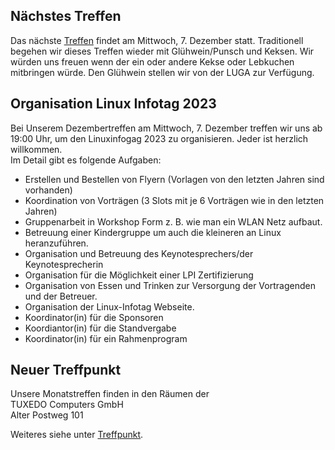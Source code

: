 ## Nächstes Treffen
Das nächste [Treffen](/Treffen/Termine/12_2022/) findet am Mittwoch, 7. Dezember statt.
Traditionell begehen wir dieses Treffen wieder mit Glühwein/Punsch und Keksen.
Wir würden uns freuen wenn der ein oder andere Kekse oder Lebkuchen mitbringen würde.
Den Glühwein stellen wir von der LUGA zur Verfügung.

## Organisation Linux Infotag 2023
Bei Unserem Dezembertreffen am Mittwoch, 7. Dezember treffen wir uns ab 19:00 Uhr,
um den Linuxinfogag 2023 zu organisieren. Jeder ist herzlich willkommen.  
Im Detail gibt es folgende Aufgaben:
* Erstellen und Bestellen von Flyern (Vorlagen von den letzten Jahren sind vorhanden)
* Koordination von Vorträgen (3 Slots mit je 6 Vorträgen wie in den letzten Jahren)
* Gruppenarbeit in Workshop Form z. B. wie man ein WLAN Netz aufbaut.
* Betreuung einer Kindergruppe um auch die kleineren an Linux heranzuführen.
* Organisation und Betreuung des Keynotesprechers/der Keynotesprecherin
* Organisation für die Möglichkeit einer LPI Zertifizierung
* Organisation von Essen und Trinken zur Versorgung der Vortragenden und der Betreuer.
* Organisation der Linux-Infotag Webseite.
* Koordinator(in) für die Sponsoren
* Koordiantor(in) für die Standvergabe
* Koordinator(in) für ein Rahmenprogram

## Neuer Treffpunkt

Unsere Monatstreffen finden in den Räumen der  
TUXEDO Computers GmbH  
Alter Postweg 101  

Weiteres siehe unter [Treffpunkt](/Treffen/Treffpunkt/).